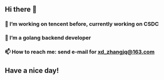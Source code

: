 ## Hi there 👋

### 🔭 I’m working on tencent before, currently working on CSDC
### 🌱 I’m a golang backend developer
### 📫 How to reach me: send e-mail for xd_zhangjq@163.com

## Have a nice day!
<!--
**HermesNamco/HermesNamco** is a ✨ _special_ ✨ repository because its `README.md` (this file) appears on your GitHub profile.

Here are some ideas to get you started:

- 🔭 I’m currently working on ...
- 🌱 I’m currently learning ...
- 👯 I’m looking to collaborate on ...
- 🤔 I’m looking for help with ...
- 💬 Ask me about ...
- 📫 How to reach me: ...
- 😄 Pronouns: ...
- ⚡ Fun fact: ...
-->
